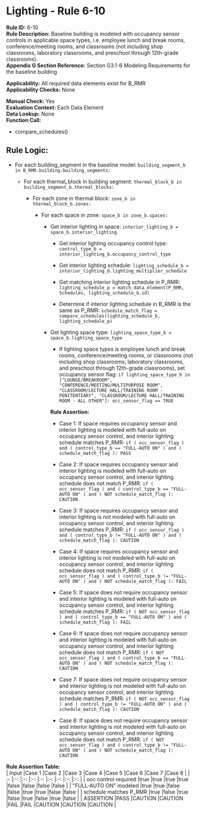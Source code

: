 
# Lighting - Rule 6-10  

**Rule ID:** 6-10  
**Rule Description:** Baseline building is modeled with occupancy sensor controls in applicable space types, i.e. employee lunch and break rooms, conference/meeting rooms, and classrooms (not including shop classrooms, laboratory classrooms, and preschool through 12th-grade classrooms).  
**Appendix G Section Reference:** Section G3.1-6 Modeling Requirements for the baseline building  

**Applicability:** All required data elements exist for B_RMR  
**Applicability Checks:** None  

**Manual Check:** Yes  
**Evaluation Context:** Each Data Element  
**Data Lookup:** None  
**Function Call:**  

  - compare_schedules()

## Rule Logic: 

- For each building_segment in the baseline model: `building_segment_b in B_RMR.building.building_segments:`  

  - For each thermal_block in building segment: `thermal_block_b in building_segment_b.thermal_blocks:`  

    - For each zone in thermal block: `zone_b in thermal_block_b.zones:`  

      - For each space in zone: `space_b in zone_b.spaces:`  

        - Get interior lighting in space: `interior_lighting_b = space_b.interior_lighting`  

          - Get interior lighting occupancy control type: `control_type_b = interior_lighting_b.occupancy_control_type`  

          - Get interior lighting schedule: `lighting_schedule_b = interior_lighting_b.lighting_multiplier_schedule`  

          - Get matching interior lighting schedule in P_RMR: `lighting_schedule_p = match_data_element(P_RMR, Schedules, lighting_schedule_b.id)`  

          - Determine if interior lighting schedule in B_RMR is the same as P_RMR: `schedule_match_flag = compare_schedules(lighting_schedule_b, lighting_schedule_p)`  

        - Get lighting space type: `lighting_space_type_b = space_b.lighting_space_type`  

          - If lighting space types is employee lunch and break rooms, conference/meeting rooms, or classrooms (not including shop classrooms, laboratory classrooms, and preschool through 12th-grade classrooms), set occupancy sensor flag: `if lighting_space_type_b in ["LOUNGE/BREAKROOM", "CONFERENCE/MEETING/MULTIPURPOSE ROOM", "CLASSROOM/LECTURE HALL/TRAINING ROOM - PENITENTIARY", "CLASSROOM/LECTURE HALL/TRAINING ROOM - ALL OTHER"]: occ_sensor_flag == TRUE`  

          **Rule Assertion:**  

          - Case 1: If space requires occupancy sensor and interior lighting is modeled with full-auto on occupancy sensor control, and interior lighting schedule matches P_RMR: `if ( occ_sensor_flag ) and ( control_type_b == "FULL-AUTO ON" ) and ( schedule_match_flag ): PASS`  

          - Case 2: If space requires occupancy sensor and interior lighting is modeled with full-auto on occupancy sensor control, and interior lighting schedule does not match P_RMR: `if ( occ_sensor_flag ) and ( control_type_b == "FULL-AUTO ON" ) and ( NOT schedule_match_flag ): CAUTION`  

          - Case 3: If space requires occupancy sensor and interior lighting is not modeled with full-auto on occupancy sensor control, and interior lighting schedule matches P_RMR: `if ( occ_sensor_flag ) and ( control_type_b != "FULL-AUTO ON" ) and ( schedule_match_flag ): CAUTION`  

          - Case 4: If space requires occupancy sensor and interior lighting is not modeled with full-auto on occupancy sensor control, and interior lighting schedule does not match P_RMR: `if ( occ_sensor_flag ) and ( control_type_b != "FULL-AUTO ON" ) and ( NOT schedule_match_flag ): FAIL`  

          - Case 5: If space does not require occupancy sensor and interior lighting is modeled with full-auto on occupancy sensor control, and interior lighting schedule matches P_RMR: `if ( NOT occ_sensor_flag ) and ( control_type_b == "FULL-AUTO ON" ) and ( schedule_match_flag ): FAIL`  

          - Case 6: If space does not require occupancy sensor and interior lighting is modeled with full-auto on occupancy sensor control, and interior lighting schedule does not match P_RMR: `if ( NOT occ_sensor_flag ) and ( control_type_b == "FULL-AUTO ON" ) and ( NOT schedule_match_flag ): CAUTION`  

          - Case 7: If space does not require occupancy sensor and interior lighting is not modeled with full-auto on occupancy sensor control, and interior lighting schedule matches P_RMR: `if ( NOT occ_sensor_flag ) and ( control_type_b != "FULL-AUTO ON" ) and ( schedule_match_flag ): CAUTION`  

          - Case 8: If space does not require occupancy sensor and interior lighting is not modeled with full-auto on occupancy sensor control, and interior lighting schedule does not match P_RMR: `if ( NOT occ_sensor_flag ) and ( control_type_b != "FULL-AUTO ON" ) and ( NOT schedule_match_flag ): CAUTION`  

**Rule Assertion Table:**  
| Input                     |Case 1 |Case 2   |Case 3   |Case 4   |Case 5   |Case 6   |Case 7   |Case 8   |
| :-                        |:-:    |:-:      |:-:      |:-:      |:-:      |:-:      |:-:      |:-:      |
| occ control required      |true   |true     |true     |true     |false    |false    |false    |false    |
| "FULL-AUTO ON" modeled    |true   |true     |false    |false    |true     |true     |false    |false    |
| schedule matches P_RMR    |true   |false    |true     |false    |true     |false    |true     |false    |
| ASSERTION                 |PASS   |CAUTION  |CAUTION  |FAIL     |FAIL     |CAUTION  |CAUTION  |CAUTION  |


